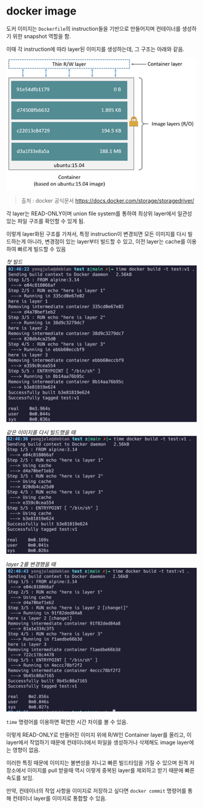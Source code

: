 # docker image

도커 이미지는 `Dockerfile`의 instruction들을 기반으로 만들어지며 컨테이너를 생성하기 위한 snapshot 역할을 함.

이때 각 instruction에 따라 layer된 이미지를 생성하는데, 그 구조는 아래와 같음.

![docker image layer](/image/docker-container-layers.jpg)
> 출처 : docker 공식문서 https://docs.docker.com/storage/storagedriver/

각 layer는 READ-ONLY이며 union file system를 통하여 최상위 layer에서 일관성 있는 파일 구조를 확인할 수 있게 됨.

이렇게 layer화된 구조를 가져서, 특정 instruction이 변경되면 모든 이미지를 다시 빌드하는게 아니라, 변경점이 있는 layer부터 빌드할 수 있고, 이전 layer는 cache를 이용하여 빠르게 빌드할 수 있음

*첫 빌드*
![image layer 1](/image/docker-image-build-1.png)

*같은 이미지를 다시 빌드했을 때*
![image layer 2](/image/docker-image-build-2.png)

*layer 2를 변경했을 때*
![image layer 3](/image/docker-image-build-3.png)

`time` 명령어를 이용하면 확연한 시간 차이를 볼 수 있음.

이렇게 READ-ONLY로 만들어진 이미지 위에 R/W인 Container layer를 올리고, 이 layer에서 작업하기 때문에 컨테이너에서 파일을 생성하거나 삭제해도 image layer에는 영향이 없음.

이러한 특징 때문에 이미지는 불변성을 지니고 빠른 빌드타임을 가질 수 있으며 원격 저장소에서 이미지를 pull 받을때 역시 이렇게 중복된 layer를 제외하고 받기 때문에 빠른 속도를 보임.

만약, 컨테이너의 작업 사항을 이미지로 저장하고 싶다면 `docker commit` 명령어를 통해 컨테이너 layer를 이미지로 통합할 수 있음.